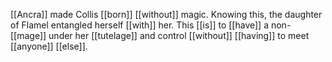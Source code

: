 [[Ancra]] made Collis [[born]] [[without]] magic. Knowing this, the daughter of Flamel entangled herself [[with]] her. This [[is]] to [[have]] a non-[[mage]] under her [[tutelage]] and control [[without]] [[having]] to meet [[anyone]] [[else]].  